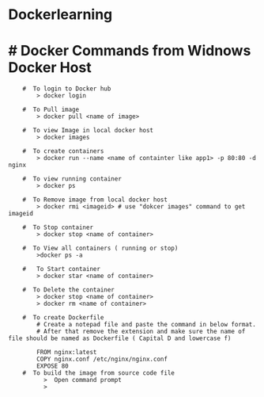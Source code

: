 # Dockerlearning

#     # Docker Commands from Widnows Docker Host
        #  To login to Docker hub
            > docker login
            
        #  To Pull image
            > docker pull <name of image>
            
        #  To view Image in local docker host
            > docker images
            
        #  To create containers 
            > docker run --name <name of containter like app1> -p 80:80 -d nginx
            
        #  To view running container
            > docker ps
            
        #  To Remove image from local docker host
            > docker rmi <imageid> # use "dokcer images" command to get imageid            
            
        #  To Stop container
            > docker stop <name of container>
            
        #  To View all containers ( running or stop)
            >docker ps -a
            
        #   To Start container
            > docker star <name of container>
            
        #  To Delete the container
            > docker stop <name of container>
            > docker rm <name of container>

        #  To create Dockerfile
            # Create a notepad file and paste the command in below format. 
            # After that remove the extension and make sure the name of file should be named as Dockerfile ( Capital D and lowercase f)
            
            FROM nginx:latest
            COPY nginx.conf /etc/nginx/nginx.conf
            EXPOSE 80
        #  To build the image from source code file 
              >  Open command prompt
              >  
